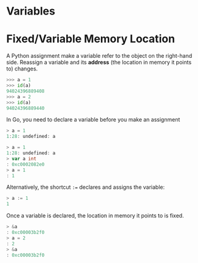 # Variables

# Fixed/Variable Memory Location

A Python assignment make a variable refer to the object on the right-hand side.
Reassign a variable and its **address** (the location in memory it points to) 
changes.

```python
>>> a = 1
>>> id(a)
94024396889408
>>> a = 2
>>> id(a)
94024396889440
```

In Go, you need to declare a variable before you make an assignment

```go
> a = 1
1:28: undefined: a
```

```go
> a = 1
1:28: undefined: a
> var a int
: 0xc0002082e0
> a = 1
: 1
```

Alternatively, the shortcut `:=` declares and assigns the variable:

```go
> a := 1
1
```

Once a variable is declared, the location in memory it points to is fixed.

```go
> &a
: 0xc00003b2f0
> a = 2
: 2
> &a
: 0xc00003b2f0
```

